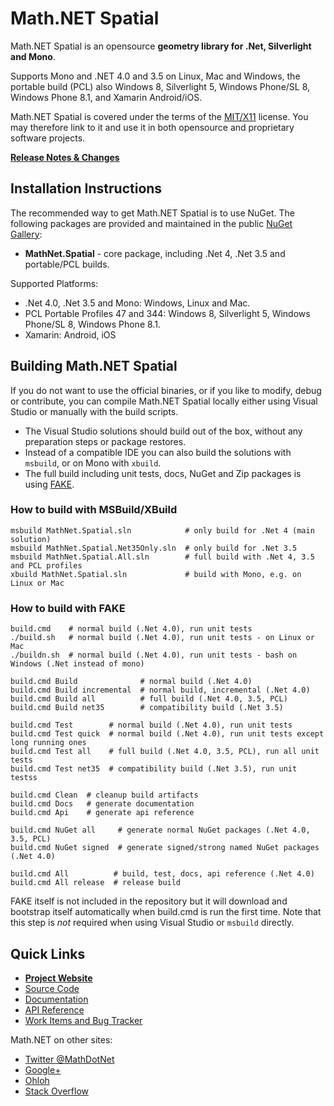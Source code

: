Math.NET Spatial
================

Math.NET Spatial is an opensource **geometry library for .Net, Silverlight and Mono**.

Supports Mono and .NET 4.0 and 3.5 on Linux, Mac and Windows, the portable build (PCL) also Windows 8, Silverlight 5, Windows Phone/SL 8, Windows Phone 8.1, and Xamarin Android/iOS.

Math.NET Spatial is covered under the terms of the [MIT/X11](LICENSE.md) license. You may therefore link to it and use it in both opensource and proprietary software projects.

**[Release Notes & Changes](RELEASENOTES.md)**

Installation Instructions
-------------------------

The recommended way to get Math.NET Spatial is to use NuGet. The following packages are provided and maintained in the public [NuGet Gallery](https://nuget.org/profiles/mathnet/):

- **MathNet.Spatial** - core package, including .Net 4, .Net 3.5 and portable/PCL builds.

Supported Platforms:

- .Net 4.0, .Net 3.5 and Mono: Windows, Linux and Mac.
- PCL Portable Profiles 47 and 344: Windows 8, Silverlight 5, Windows Phone/SL 8, Windows Phone 8.1.
- Xamarin: Android, iOS

Building Math.NET Spatial
-------------------------

If you do not want to use the official binaries, or if you like to modify, debug or contribute, you can compile Math.NET Spatial locally either using Visual Studio or manually with the build scripts.

* The Visual Studio solutions should build out of the box, without any preparation steps or package restores.
* Instead of a compatible IDE you can also build the solutions with `msbuild`, or on Mono with `xbuild`.
* The full build including unit tests, docs, NuGet and Zip packages is using [FAKE](http://fsharp.github.io/FAKE/).

### How to build with MSBuild/XBuild

    msbuild MathNet.Spatial.sln            # only build for .Net 4 (main solution)
    msbuild MathNet.Spatial.Net35Only.sln  # only build for .Net 3.5
    msbuild MathNet.Spatial.All.sln        # full build with .Net 4, 3.5 and PCL profiles
    xbuild MathNet.Spatial.sln             # build with Mono, e.g. on Linux or Mac

### How to build with FAKE

    build.cmd    # normal build (.Net 4.0), run unit tests
    ./build.sh   # normal build (.Net 4.0), run unit tests - on Linux or Mac
    ./buildn.sh  # normal build (.Net 4.0), run unit tests - bash on Windows (.Net instead of mono)
    
    build.cmd Build              # normal build (.Net 4.0)
    build.cmd Build incremental  # normal build, incremental (.Net 4.0)
    build.cmd Build all          # full build (.Net 4.0, 3.5, PCL)
    build.cmd Build net35        # compatibility build (.Net 3.5)
    
    build.cmd Test        # normal build (.Net 4.0), run unit tests
    build.cmd Test quick  # normal build (.Net 4.0), run unit tests except long running ones
    build.cmd Test all    # full build (.Net 4.0, 3.5, PCL), run all unit tests
    build.cmd Test net35  # compatibility build (.Net 3.5), run unit testss
    
    build.cmd Clean  # cleanup build artifacts
    build.cmd Docs   # generate documentation
    build.cmd Api    # generate api reference
    
    build.cmd NuGet all     # generate normal NuGet packages (.Net 4.0, 3.5, PCL)
    build.cmd NuGet signed  # generate signed/strong named NuGet packages (.Net 4.0)
    
    build.cmd All          # build, test, docs, api reference (.Net 4.0)
    build.cmd All release  # release build

FAKE itself is not included in the repository but it will download and bootstrap itself automatically when build.cmd is run the first time. Note that this step is *not* required when using Visual Studio or `msbuild` directly.

Quick Links
-----------

* [**Project Website**](http://spatial.mathdotnet.com)
* [Source Code](http://github.com/mathnet/mathnet-spatial)
* [Documentation](http://spatial.mathdotnet.com/docs/)
* [API Reference](http://spatial.mathdotnet.com/api/)
* [Work Items and Bug Tracker](http://github.com/mathnet/mathnet-spatial/issues)

Math.NET on other sites:

* [Twitter @MathDotNet](http://twitter.com/MathDotNet)
* [Google+](https://plus.google.com/112484567926928665204)
* [Ohloh](https://www.ohloh.net/p/mathnet)
* [Stack Overflow](http://stackoverflow.com/questions/tagged/mathdotnet)
